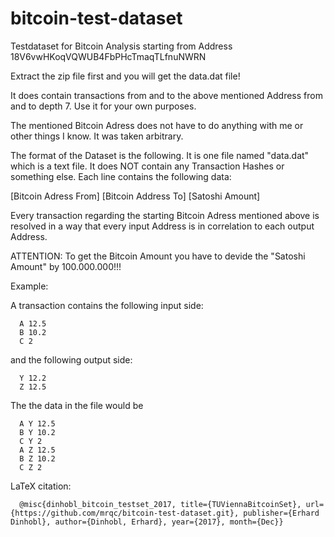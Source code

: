 # bitcoin-test-dataset
Testdataset for Bitcoin Analysis starting from Address 18V6vwHKoqVQWUB4FbPHcTmaqTLfnuNWRN

Extract the zip file first and you will get the data.dat file!

It does contain transactions from and to the above mentioned Address from and to depth 7. Use it for your own purposes.

The mentioned Bitcoin Adress does not have to do anything with me or other things I know. It was taken arbitrary. 

The format of the Dataset is the following. It is one file named "data.dat" which is a text file. It does NOT contain any Transaction Hashes
or something else. Each line contains the following data:

  [Bitcoin Adress From] [Bitcoin Address To] [Satoshi Amount]

Every transaction regarding the starting Bitcoin Adress mentioned above is resolved in a way that every input Address is in correlation to each output Address. 

ATTENTION: To get the Bitcoin Amount you have to devide the "Satoshi Amount" by 100.000.000!!!

Example:

A transaction contains the following input side:
```
  A 12.5
  B 10.2
  C 2
```

and the following output side:
```
  Y 12.2
  Z 12.5
```
The the data in the file would be
```
  A Y 12.5
  B Y 10.2
  C Y 2
  A Z 12.5
  B Z 10.2
  C Z 2
```
LaTeX citation:
```
  @misc{dinhobl_bitcoin_testset_2017, title={TUViennaBitcoinSet}, url={https://github.com/mrqc/bitcoin-test-dataset.git}, publisher={Erhard Dinhobl}, author={Dinhobl, Erhard}, year={2017}, month={Dec}} 
```
